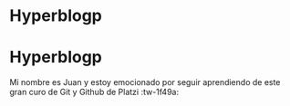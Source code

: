 # Hyperblogp
# Hyperblogp
 Mi nombre es Juan y estoy emocionado por seguir aprendiendo de este gran curo de Git y Github de Platzi :tw-1f49a:

